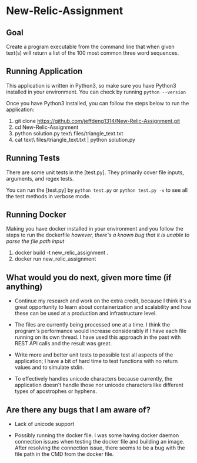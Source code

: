 # New-Relic-Assignment

## Goal

Create a program executable from the command line that when given text(s) will return a list of the 100 most common three word sequences.

## Running Application

This application is written in Python3, so make sure you have Python3 installed in your environment.
You can check by running `python --version`

Once you have Python3 installed, you can follow the steps below to run the application:

1. git clone https://github.com/jeffdeng1314/New-Relic-Assignment.git
2. cd New-Relic-Assignment
3. python solution.py text\ files/triangle_text.txt
4. cat text\ files/triangle_text.txt | python solution.py

## Running Tests

There are some unit tests in the [test.py]. They primarily cover file inputs, arguments, and regex tests.

You can run the [test.py] by `python test.py` or `python test.py -v` to see all the test methods in verbose mode.

## Running Docker

Making you have docker installed in your environment and you follow the steps to run the dockerfile _however, there's a known bug that it is unable to parse the file path input_

1. docker build -t new_relic_assignment .
2. docker run new_relic_assignment

## What would you do next, given more time (if anything)

- Continue my research and work on the extra credit, because I think it's a great opportunity to learn about containerization and scalability and how these can be used at a production and infrastructure level.

- The files are currently being processed one at a time. I think the program's performance would increase considerably if I have each file running on its own thread. I have used this approach in the past with REST API calls and the result was great.

- Write more and better unit tests to possible test all aspects of the application; I have a bit of hard time to test functions with no return values and to simulate stdin.

- To effectively handles unicode characters because currently, the application doesn't handle those nor unicode characters like different types of apostrophes or hyphens.

## Are there any bugs that I am aware of?

- Lack of unicode support

- Possibly running the docker file. I was some having docker daemon connection issues when testing the docker file and building an image. After resolving the connection issue, there seems to be a bug with the file path in the CMD from the docker file.
